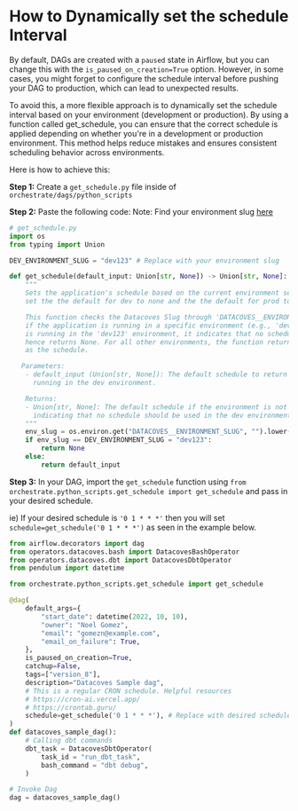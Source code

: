 # How to Dynamically set the schedule Interval

By default, DAGs are created with a `paused` state in Airflow, but you can change this with the `is_paused_on_creation=True` option. However, in some cases, you might forget to configure the schedule interval before pushing your DAG to production, which can lead to unexpected results.

To avoid this, a more flexible approach is to dynamically set the schedule interval based on your environment (development or production). By using a function called get_schedule, you can ensure that the correct schedule is applied depending on whether you're in a development or production environment. This method helps reduce mistakes and ensures consistent scheduling behavior across environments.

Here is how to achieve this:

**Step 1:** Create a `get_schedule.py` file inside of `orchestrate/dags/python_scripts`

**Step 2:** Paste the following code:
Note: Find your environment slug [here](reference/admin-menu/environments.md)
```python
# get_schedule.py
import os
from typing import Union

DEV_ENVIRONMENT_SLUG = "dev123" # Replace with your environment slug

def get_schedule(default_input: Union[str, None]) -> Union[str, None]:
    """
    Sets the application's schedule based on the current environment setting. Allows you to
    set the the default for dev to none and the the default for prod to the default input.

    This function checks the Datacoves Slug through 'DATACOVES__ENVIRONMENT_SLUG' variable to determine
    if the application is running in a specific environment (e.g., 'dev123'). If the application
    is running in the 'dev123' environment, it indicates that no schedule should be used, and
    hence returns None. For all other environments, the function returns the given 'default_input'
    as the schedule.

   Parameters:
    - default_input (Union[str, None]): The default schedule to return if the application is not
      running in the dev environment.

    Returns:
    - Union[str, None]: The default schedule if the environment is not 'dev123'; otherwise, None,
      indicating that no schedule should be used in the dev environment.
    """
    env_slug = os.environ.get("DATACOVES__ENVIRONMENT_SLUG", "").lower()
    if env_slug == DEV_ENVIRONMENT_SLUG = "dev123":
        return None
    else:
        return default_input
```
**Step 3:** In your DAG, import the `get_schedule` function using `from orchestrate.python_scripts.get_schedule import get_schedule` and pass in your desired schedule.

ie) If your desired schedule is `'0 1 * * *'` then you will set `schedule=get_schedule('0 1 * * *')` as seen in the example below. 
```python
from airflow.decorators import dag
from operators.datacoves.bash import DatacovesBashOperator
from operators.datacoves.dbt import DatacovesDbtOperator
from pendulum import datetime

from orchestrate.python_scripts.get_schedule import get_schedule

@dag(
    default_args={
        "start_date": datetime(2022, 10, 10),
        "owner": "Noel Gomez",
        "email": "gomezn@example.com",
        "email_on_failure": True,
    },
    is_paused_on_creation=True, 
    catchup=False,
    tags=["version_8"],
    description="Datacoves Sample dag",
    # This is a regular CRON schedule. Helpful resources
    # https://cron-ai.vercel.app/
    # https://crontab.guru/
    schedule=get_schedule('0 1 * * *'), # Replace with desired schedule
)
def datacoves_sample_dag():
    # Calling dbt commands
    dbt_task = DatacovesDbtOperator(
        task_id = "run_dbt_task",
        bash_command = "dbt debug",
    )

# Invoke Dag
dag = datacoves_sample_dag()
```
